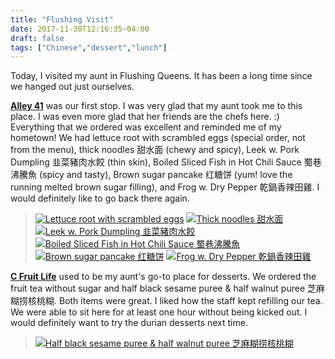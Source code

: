 ```yaml
---
title: "Flushing Visit"
date: 2017-11-30T12:16:35-04:00
draft: false
tags: ["Chinese","dessert","lunch"]
---
```


Today, I visited my aunt in Flushing Queens. It has been a long time since we hanged out just ourselves.

**[Alley 41](http://www.yelp.com/biz/alley-41-flushing-2?hrid=8c2SvZeGwpmyEv9K-dRueg)** was our first stop. I was very glad that my aunt took me to this place. I was even more glad that her friends are the chefs here. :) Everything that we ordered was excellent and reminded me of my hometown! We had lettuce root with scrambled eggs (special order, not from the menu), thick noodles 甜水面 (chewy and spicy), Leek w. Pork Dumpling 韭菜豬肉水餃 (thin skin), Boiled Sliced Fish in Hot Chili Sauce 蜀巷沸騰魚 (spicy and tasty), Brown sugar pancake 红糖饼 (yum! love the running melted brown sugar filling), and Frog w. Dry Pepper 乾鍋香辣田雞. I would definitely like to go back there again.

> [![Lettuce root with scrambled eggs](https://s3-media3.fl.yelpcdn.com/bphoto/Gy04RvazKAhn1DjzI2Hm8Q/o.jpg "Sweet shrimp sushi")](https://www.yelp.com/biz_photos/alley-41-flushing-2?select=Gy04RvazKAhn1DjzI2Hm8Q) [![Thick noodles 甜水面](https://s3-media0.fl.yelpcdn.com/bphoto/2LQgM96ln39n1SuQQO4QRw/o.jpg "Thick noodles 甜水面")](https://www.yelp.com/biz_photos/alley-41-flushing-2?select=2LQgM96ln39n1SuQQO4QRw) [![Leek w. Pork Dumpling 韭菜豬肉水餃](https://s3-media3.fl.yelpcdn.com/bphoto/u8q7beRwj3gNPc_mslNg8Q/o.jpg "Leek w. Pork Dumpling 韭菜豬肉水餃")](https://www.yelp.com/biz_photos/alley-41-flushing-2?select=u8q7beRwj3gNPc_mslNg8Q) [![Boiled Sliced Fish in Hot Chili Sauce 蜀巷沸騰魚](https://s3-media4.fl.yelpcdn.com/bphoto/V-5LK8mer_UO1lxdubBTIw/o.jpg "Boiled Sliced Fish in Hot Chili Sauce 蜀巷沸騰魚")](https://www.yelp.com/biz_photos/alley-41-flushing-2?select=V-5LK8mer_UO1lxdubBTIw) [![Brown sugar pancake 红糖饼](https://s3-media3.fl.yelpcdn.com/bphoto/WhjvxyrFVxNcgDqDfmQNIQ/o.jpg "Brown sugar pancake 红糖饼")](https://www.yelp.com/biz_photos/alley-41-flushing-2?select=WhjvxyrFVxNcgDqDfmQNIQ) [![Frog w. Dry Pepper 乾鍋香辣田雞](https://s3-media3.fl.yelpcdn.com/bphoto/cU19wZoJInjAhqKxbyXl9Q/o.jpg "Frog w. Dry Pepper 乾鍋香辣田雞")](https://www.yelp.com/biz_photos/alley-41-flushing-2?select=cU19wZoJInjAhqKxbyXl9QA)

**[C Fruit Life](http://www.yelp.com/biz/c-fruit-life-flushing-2?hrid=p1-j72SDm9NTvdgr1Dm5hw)** used to be my aunt's go-to place for desserts. We ordered the fruit tea without sugar and half black sesame puree & half walnut puree 芝麻糊捞核桃糊. Both items were great. I liked how the staff kept refilling our tea. We were able to sit here for at least one hour without being kicked out. I would definitely want to try the durian desserts next time.

> [![Half black sesame puree & half walnut puree 芝麻糊捞核桃糊](https://s3-media1.fl.yelpcdn.com/bphoto/jAHvLhFUEK5SKqHSZviK3w/o.jpg "Half black sesame puree & half walnut puree 芝麻糊捞核桃糊")](https://www.yelp.com/biz_photos/c-fruit-life-flushing-2?select=jAHvLhFUEK5SKqHSZviK3w)
